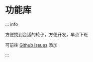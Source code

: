 <script setup>
    // 引入
import List from '../List.vue'
import dataData from "./data.json";
import typeData from "./type.json"
</script>

# 功能库

::: info

方便找到合适的轮子，方便开发，早点下班

可前往 <a href="https://github.com/chunshand/chunshand.github.io/issues" target="_bank">Github Issues</a> 添加

:::
<List :dataData="dataData" :typeData="typeData"/>

